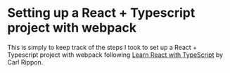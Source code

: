 # Setting up a React + Typescript project with webpack

This is simply to keep track of the steps I took to set up a React + Typescript project with webpack following [Learn React with TypeScript](https://www.packtpub.com/product/learn-react-with-typescript-second-edition/9781804614204) by Carl Rippon.
